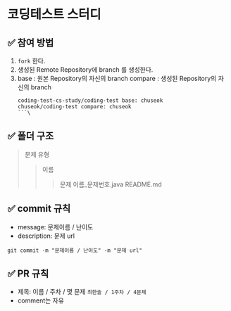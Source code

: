 # 코딩테스트 스터디

## ✅ 참여 방법

1. <code>fork</code> 한다.
2. 생성된 Remote Repository에 branch 를 생성한다.
3. base : 원본 Repository의 자신의 branch
   compare : 생성된 Repository의 자신의 branch
   ```
   coding-test-cs-study/coding-test base: chuseok
   chuseok/coding-test compare: chuseok
   ```\

## ✅ 폴더 구조
> 문제 유형
>   > 이름
>   >   > 문제 이름_문제번호.java
>   >   > README.md

## ✅ commit 규칙
- message: 문제이름 / 난이도
- description: 문제 url
```
git commit -m "문제이름 / 난이도" -m "문제 url"
```

## ✅ PR 규칙
- 제목: 이름 / 주차 / 몇 문제
  <code>최한솔 / 1주차 / 4문제</code>
- comment는 자유

